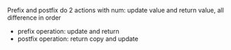 Prefix and postfix do 2 actions with num: update value and 
return value, all difference in order
- prefix operation: update and return
- postfix operation: return copy and update
